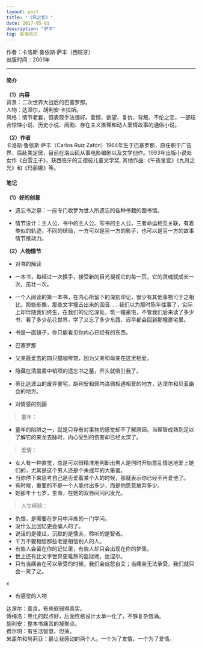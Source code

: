 ```yaml
---
layout: post
title: "《风之影》"
date: 2017-05-01 
description: "萨丰"
tag: 星海拾贝
---   
```


作者：卡洛斯·鲁依斯·萨丰（西班牙）  
出版时间：2001年

----

#### **简介**

**（1）内容**  
背景：二次世界大战后的巴塞罗那。  
人物：达涅尔，胡利安·卡拉斯。  
风格：情节老套，但表现手法很好。爱情、欲望、复仇、背叛、不伦之恋，一部结合惊悚小说、历史小说、闹剧、存在主义推理和动人爱情故事的通俗小说。  


**（2）作者**  
卡洛斯·鲁依斯·萨丰（Carlos Ruiz Zafón）1964年生于巴塞罗那，原任职于广告界，后赴美定居，目前在洛山矶从事电影编剧以及文学创作。1993年出版小说处女作《白雪王子》，获西班牙的艾德彼儿童文学奖, 其他作品:《午夜皇宫》《九月之光》和《玛丽娜》等。



#### **笔记**

**（1）好的创意**  

- 遗忘书之墓：一座专门收罗为世人所遗忘的各种书籍的图书馆。

- 情节设计：主人公、书中的主人公、写书的主人公，三者命运相互关联，有着类似的轨迹，不同的结局，一方可以是另一方的影子，也可以是另一方的故事情节推动力。

**（2）人物情节**

- 对书的解读 

> 
- 一本书，每经过一次换手，接受新的目光凝视它的每一页，它的灵魂就成长一次，茁壮一次。
- 一个人阅读的第一本书，在内心所留下的深刻印记，很少有其他事物可于之相比。那些影像，那些文字撞击出来的回音......我们以为那时陈年往事了，实际上却伴随我们终生，在我们的记忆深处，筑一幢豪宅，不管我们后来读了多少书，看了多少花花世界，学了又忘了多少东西，迟早都会回到那幢豪宅里。
- 书是一面镜子，你只能看见你内心已经有的东西。


- 巴塞罗那

> 
- 父亲最爱去的四只猫咖啡馆，因为父亲和母亲在这里相爱。
- 隐藏在清晨雾中销项的遗忘书之墓，开头就吸引我了。
- 蒂比达波山的废弃豪宅，胡利安和佩内洛佩相遇相爱的地方，达涅尔和贝亚幽会的地方。
 

- 对情感的刻画

> 童年：
- 童年的陷阱之一，就是只存有对事物的感觉却不了解原因。当理智成熟到足以了解它的来龙去脉时，内心受到的伤害却已经太深了。

> 爱情：
- 女人有一种直觉，总是可以很精准地判断出男人是何时开始意乱情迷地爱上她们的，尤其是这个男人还是个未成年的大笨蛋。
- 当你停下来思考自己是否爱着某个人的时候，那就表示你已经不再爱他了。
- 有时候，重要的不是一个人能付出多少，而是他愿意放弃多少。
- 她那年十七岁，生命，在她的双唇间闪闪发光。

> 人生经验：
- 仇恨，是需要在岁月中淬炼的一门学问。
- 没什么比回忆更会骗人的了。
- 说话的是傻瓜，沉默的是懦夫，聆听的是智者。
- 千万不要相信那些老是相信别人的人。
- 有些人会留在你的记忆里，有些人却只会出现在你的梦里。
- 世上还有比文字世界更难熬的监狱呢，达涅尔。
- 只有当痛苦在可以承受的时候，我们会自怨自艾；当痛苦无法承受，我们就只会一笑了之。

x
- 有感觉的人物 

达涅尔：善良，有些软弱得真实。  
傅梅洛：黑化的起点好，后面性格设计太单一化了，不够复杂饱满。  
胡利安：整本书痛苦的凝聚点。  
费尔明：有生活智慧、坦荡。  
米盖尔和努莉亚：最让我感动的两个人。一个为了友情，一个为了爱情。
